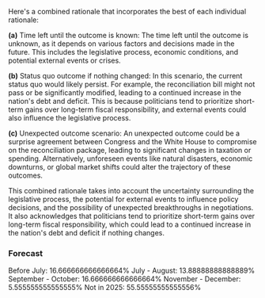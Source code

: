 Here's a combined rationale that incorporates the best of each individual rationale:

**(a)** Time left until the outcome is known: The time left until the outcome is unknown, as it depends on various factors and decisions made in the future. This includes the legislative process, economic conditions, and potential external events or crises.

**(b)** Status quo outcome if nothing changed: In this scenario, the current status quo would likely persist. For example, the reconciliation bill might not pass or be significantly modified, leading to a continued increase in the nation's debt and deficit. This is because politicians tend to prioritize short-term gains over long-term fiscal responsibility, and external events could also influence the legislative process.

**(c)** Unexpected outcome scenario: An unexpected outcome could be a surprise agreement between Congress and the White House to compromise on the reconciliation package, leading to significant changes in taxation or spending. Alternatively, unforeseen events like natural disasters, economic downturns, or global market shifts could alter the trajectory of these outcomes.

This combined rationale takes into account the uncertainty surrounding the legislative process, the potential for external events to influence policy decisions, and the possibility of unexpected breakthroughs in negotiations. It also acknowledges that politicians tend to prioritize short-term gains over long-term fiscal responsibility, which could lead to a continued increase in the nation's debt and deficit if nothing changes.

### Forecast

Before July: 16.666666666666664%
July - August: 13.88888888888889%
September - October: 16.666666666666664%
November - December: 5.555555555555555%
Not in 2025: 55.55555555555556%